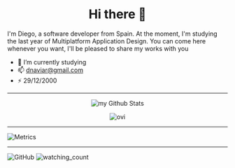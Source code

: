 <h1 align="center"> Hi there 👋</h1>


<p>I'm Diego, a software developer from Spain. At the moment, I'm studying the last year of Multiplatform Application Design. You can come here whenever you want, I'll be pleased to share my works with you</p>


- 🌱 I’m currently studying
- 📫 dnaviar@gmail.com
- ⚡ 29/12/2000
---
<p align="center">
  <img align="center" src="https://github-readme-stats.vercel.app/api?username=DNaviaR&include_all_commits=true&count_private=true&show_icons=true&line_height=20&title_color=2B5BBD&icon_color=1124BB&text_color=A1A1A1&bg_color=0,000000,130F40" alt="my Github Stats"/>
</p>

<p align="center">
  <img src="https://github-readme-stats.vercel.app/api/top-langs?username=DNaviaR&show_icons=true&locale=en&layout=compact&theme=chartreuse-dark" alt="ovi"/>
</p>

---

![Metrics](https://metrics.lecoq.io/DNaviaR?template=classic&base.header=0&gists=1&lines=1&config.timezone=America%2FToronto)

---

<p>
  <img alt="GitHub" src="https://img.shields.io/badge/dynamic/json?logo=github&label=GitHub+Followers&labelColor=282c34&color=181717&query=%24.data.totalSubs&url=https%3A%2F%2Fapi.spencerwoo.com%2Fsubstats%2F%3Fsource%3Dgithub%26queryKey%3Dmadushadhanushka&longCache=true"/>    <img src="https://komarev.com/ghpvc/?username=DNaviaR&color=brightgreen" alt="watching_count" />
</p>
